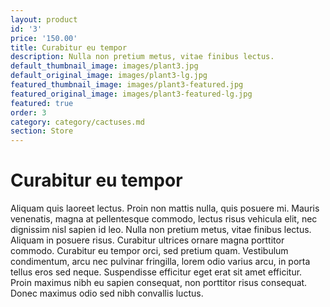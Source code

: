 ```yaml
---
layout: product
id: '3'
price: '150.00'
title: Curabitur eu tempor
description: Nulla non pretium metus, vitae finibus lectus.
default_thumbnail_image: images/plant3.jpg
default_original_image: images/plant3-lg.jpg
featured_thumbnail_image: images/plant3-featured.jpg
featured_original_image: images/plant3-featured-lg.jpg
featured: true
order: 3
category: category/cactuses.md
section: Store
---
```


# Curabitur eu tempor

Aliquam quis laoreet lectus. Proin non mattis nulla, quis posuere mi. Mauris venenatis, magna at pellentesque commodo, lectus risus vehicula elit, nec dignissim nisl sapien id leo. Nulla non pretium metus, vitae finibus lectus. Aliquam in posuere risus. Curabitur ultrices ornare magna porttitor commodo. Curabitur eu tempor orci, sed pretium quam. Vestibulum condimentum, arcu nec pulvinar fringilla, lorem odio varius arcu, in porta tellus eros sed neque. Suspendisse efficitur eget erat sit amet efficitur. Proin maximus nibh eu sapien consequat, non porttitor risus consequat. Donec maximus odio sed nibh convallis luctus.